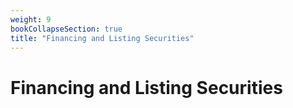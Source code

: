 ```yaml
---
weight: 9
bookCollapseSection: true
title: "Financing and Listing Securities"
---
```


# Financing and Listing Securities

